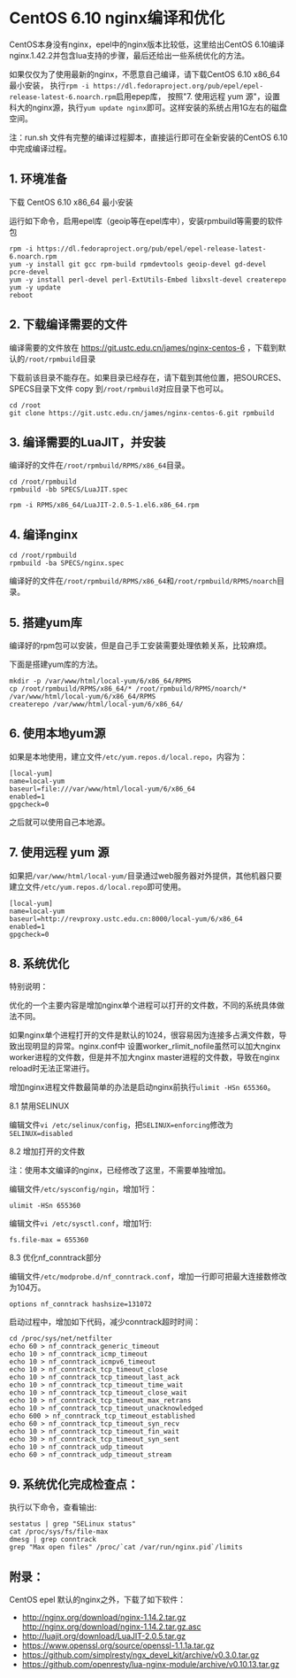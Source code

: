 # CentOS 6.10 nginx编译和优化

CentOS本身没有nginx，epel中的nginx版本比较低，这里给出CentOS 6.10编译nginx.1.42.2并包含lua支持的步骤，最后还给出一些系统优化的方法。

如果仅仅为了使用最新的nginx，不愿意自己编译，请下载CentOS 6.10 x86_64最小安装，
执行`rpm -i https://dl.fedoraproject.org/pub/epel/epel-release-latest-6.noarch.rpm`启用epep库，
按照"7. 使用远程 yum 源"，设置科大的nginx源，执行`yum update nginx`即可。这样安装的系统占用1G左右的磁盘空间。

注：run.sh 文件有完整的编译过程脚本，直接运行即可在全新安装的CentOS 6.10中完成编译过程。

## 1. 环境准备

下载 CentOS 6.10 x86_64 最小安装

运行如下命令，启用epel库（geoip等在epel库中），安装rpmbuild等需要的软件包

```
rpm -i https://dl.fedoraproject.org/pub/epel/epel-release-latest-6.noarch.rpm
yum -y install git gcc rpm-build rpmdevtools geoip-devel gd-devel pcre-devel
yum -y install perl-devel perl-ExtUtils-Embed libxslt-devel createrepo
yum -y update
reboot
```

## 2. 下载编译需要的文件

编译需要的文件放在 https://git.ustc.edu.cn/james/nginx-centos-6 ，下载到默认的`/root/rpmbuild`目录

下载前该目录不能存在。如果目录已经存在，请下载到其他位置，把SOURCES、SPECS目录下文件 copy 到`/root/rpmbuild`对应目录下也可以。

```
cd /root
git clone https://git.ustc.edu.cn/james/nginx-centos-6.git rpmbuild
```

## 3. 编译需要的LuaJIT，并安装

编译好的文件在`/root/rpmbuild/RPMS/x86_64`目录。

```
cd /root/rpmbuild
rpmbuild -bb SPECS/LuaJIT.spec

rpm -i RPMS/x86_64/LuaJIT-2.0.5-1.el6.x86_64.rpm
```

## 4. 编译nginx

```
cd /root/rpmbuild
rpmbuild -ba SPECS/nginx.spec
```
编译好的文件在`/root/rpmbuild/RPMS/x86_64`和`/root/rpmbuild/RPMS/noarch`目录。

## 5. 搭建yum库

编译好的rpm包可以安装，但是自己手工安装需要处理依赖关系，比较麻烦。

下面是搭建yum库的方法。

```
mkdir -p /var/www/html/local-yum/6/x86_64/RPMS
cp /root/rpmbuild/RPMS/x86_64/* /root/rpmbuild/RPMS/noarch/* /var/www/html/local-yum/6/x86_64/RPMS
createrepo /var/www/html/local-yum/6/x86_64/
```

## 6. 使用本地yum源

如果是本地使用，建立文件`/etc/yum.repos.d/local.repo`，内容为：
```
[local-yum]
name=local-yum
baseurl=file:///var/www/html/local-yum/6/x86_64
enabled=1
gpgcheck=0
```
之后就可以使用自己本地源。

## 7. 使用远程 yum 源

如果把`/var/www/html/local-yum/`目录通过web服务器对外提供，其他机器只要 建立文件`/etc/yum.repos.d/local.repo`即可使用。
```
[local-yum]
name=local-yum
baseurl=http://revproxy.ustc.edu.cn:8000/local-yum/6/x86_64
enabled=1
gpgcheck=0
```

## 8. 系统优化

特别说明：

优化的一个主要内容是增加nginx单个进程可以打开的文件数，不同的系统具体做法不同。

如果nginx单个进程打开的文件是默认的1024，很容易因为连接多占满文件数，导致出现明显的异常。nginx.conf中
设置worker_rlimit_nofile虽然可以加大nginx worker进程的文件数，但是并不加大nginx master进程的文件数，导致在nginx reload时无法正常进行。

增加nginx进程文件数最简单的办法是启动nginx前执行`ulimit -HSn 655360`。

8.1 禁用SELINUX

编辑文件`vi /etc/selinux/config`，把`SELINUX=enforcing`修改为`SELINUX=disabled`

8.2 增加打开的文件数

注：使用本文编译的nginx，已经修改了这里，不需要单独增加。

编辑文件`/etc/sysconfig/ngin`，增加1行：
```
ulimit -HSn 655360
```

编辑文件`vi /etc/sysctl.conf`，增加1行:
```
fs.file-max = 655360
```

8.3 优化nf_conntrack部分

编辑文件`/etc/modprobe.d/nf_conntrack.conf`，增加一行即可把最大连接数修改为104万。
```
options nf_conntrack hashsize=131072
```

启动过程中，增加如下代码，减少conntrack超时时间：
```
cd /proc/sys/net/netfilter
echo 60 > nf_conntrack_generic_timeout
echo 10 > nf_conntrack_icmp_timeout
echo 10 > nf_conntrack_icmpv6_timeout
echo 10 > nf_conntrack_tcp_timeout_close
echo 10 > nf_conntrack_tcp_timeout_last_ack
echo 10 > nf_conntrack_tcp_timeout_time_wait
echo 10 > nf_conntrack_tcp_timeout_close_wait
echo 10 > nf_conntrack_tcp_timeout_max_retrans
echo 10 > nf_conntrack_tcp_timeout_unacknowledged
echo 600 > nf_conntrack_tcp_timeout_established
echo 60 > nf_conntrack_tcp_timeout_syn_recv
echo 10 > nf_conntrack_tcp_timeout_fin_wait
echo 30 > nf_conntrack_tcp_timeout_syn_sent
echo 10 > nf_conntrack_udp_timeout
echo 60 > nf_conntrack_udp_timeout_stream
```

## 9. 系统优化完成检查点：

执行以下命令，查看输出:
```
sestatus | grep "SELinux status"
cat /proc/sys/fs/file-max
dmesg | grep conntrack
grep "Max open files" /proc/`cat /var/run/nginx.pid`/limits
```

## 附录：

CentOS epel 默认的nginx之外，下载了如下软件：

* http://nginx.org/download/nginx-1.14.2.tar.gz http://nginx.org/download/nginx-1.14.2.tar.gz.asc
* http://luajit.org/download/LuaJIT-2.0.5.tar.gz
* https://www.openssl.org/source/openssl-1.1.1a.tar.gz
* https://github.com/simplresty/ngx_devel_kit/archive/v0.3.0.tar.gz
* https://github.com/openresty/lua-nginx-module/archive/v0.10.13.tar.gz
